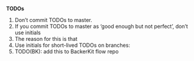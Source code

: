 **TODOs**
1. Don’t commit TODOs to master.
1. If you commit TODOs to master as ‘good enough but not perfect’, don’t use initials
  1. The reason for this is that 
1. Use initials for short-lived TODOs on branches:
  1. TODO(BK): add this to BackerKit flow repo
